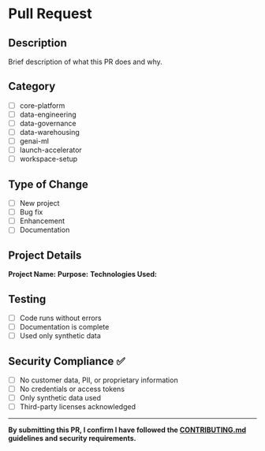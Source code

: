 # Pull Request

## Description
Brief description of what this PR does and why.

## Category
- [ ] core-platform
- [ ] data-engineering
- [ ] data-governance
- [ ] data-warehousing  
- [ ] genai-ml
- [ ] launch-accelerator
- [ ] workspace-setup

## Type of Change
- [ ] New project
- [ ] Bug fix
- [ ] Enhancement
- [ ] Documentation

## Project Details
**Project Name:** 
**Purpose:** 
**Technologies Used:** 

## Testing
- [ ] Code runs without errors
- [ ] Documentation is complete
- [ ] Used only synthetic data

## Security Compliance ✅
- [ ] No customer data, PII, or proprietary information
- [ ] No credentials or access tokens
- [ ] Only synthetic data used
- [ ] Third-party licenses acknowledged

---

**By submitting this PR, I confirm I have followed the [CONTRIBUTING.md](../CONTRIBUTING.md) guidelines and security requirements.**